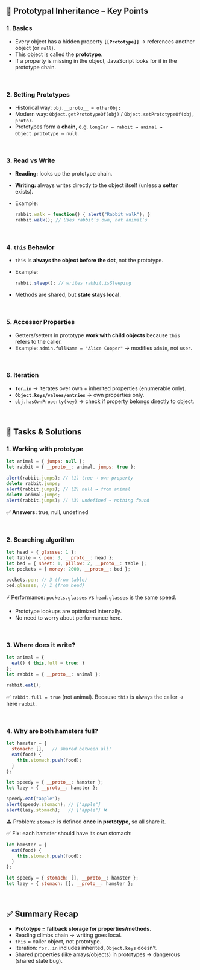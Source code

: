 
## 🔑 Prototypal Inheritance – Key Points

### 1. Basics

* Every object has a hidden property **`[[Prototype]]`** → references another object (or `null`).
* This object is called the **prototype**.
* If a property is missing in the object, JavaScript looks for it in the prototype chain.

<br>

### 2. Setting Prototypes

* Historical way: `obj.__proto__ = otherObj;`
* Modern way: `Object.getPrototypeOf(obj)` / `Object.setPrototypeOf(obj, proto)`.
* Prototypes form a **chain**, e.g. `longEar → rabbit → animal → Object.prototype → null`.

<br>

### 3. Read vs Write

* **Reading:** looks up the prototype chain.
* **Writing:** always writes directly to the object itself (unless a **setter** exists).
* Example:

  ```js
  rabbit.walk = function() { alert("Rabbit walk"); }
  rabbit.walk(); // Uses rabbit’s own, not animal’s
  ```

<br>

### 4. `this` Behavior

* `this` is **always the object before the dot**, not the prototype.
* Example:

  ```js
  rabbit.sleep(); // writes rabbit.isSleeping
  ```
* Methods are shared, but **state stays local**.

<br>

### 5. Accessor Properties

* Getters/setters in prototype **work with child objects** because `this` refers to the caller.
* Example: `admin.fullName = "Alice Cooper"` → modifies `admin`, not `user`.

<br>

### 6. Iteration

* **`for…in`** → iterates over own + inherited properties (enumerable only).
* **`Object.keys/values/entries`** → own properties only.
* `obj.hasOwnProperty(key)` → check if property belongs directly to object.

<br>

## 📝 Tasks & Solutions

### 1. Working with prototype

```js
let animal = { jumps: null };
let rabbit = { __proto__: animal, jumps: true };

alert(rabbit.jumps); // (1) true → own property
delete rabbit.jumps;
alert(rabbit.jumps); // (2) null → from animal
delete animal.jumps;
alert(rabbit.jumps); // (3) undefined → nothing found
```

✅ **Answers:** true, null, undefined

<br>

### 2. Searching algorithm

```js
let head = { glasses: 1 };
let table = { pen: 3, __proto__: head };
let bed = { sheet: 1, pillow: 2, __proto__: table };
let pockets = { money: 2000, __proto__: bed };

pockets.pen; // 3 (from table)
bed.glasses; // 1 (from head)
```

⚡ Performance: `pockets.glasses` vs `head.glasses` is the same speed.

* Prototype lookups are optimized internally.
* No need to worry about performance here.

<br>

### 3. Where does it write?

```js
let animal = {
  eat() { this.full = true; }
};
let rabbit = { __proto__: animal };

rabbit.eat();
```

✅ `rabbit.full = true` (not animal).
Because `this` is always the caller → here `rabbit`.

<br>

### 4. Why are both hamsters full?

```js
let hamster = {
  stomach: [],   // shared between all!
  eat(food) {
    this.stomach.push(food);
  }
};

let speedy = { __proto__: hamster };
let lazy = { __proto__: hamster };

speedy.eat("apple");
alert(speedy.stomach); // ["apple"]
alert(lazy.stomach);   // ["apple"] ❌
```

⚠️ Problem: `stomach` is defined **once in prototype**, so all share it.

✅ Fix: each hamster should have its own stomach:

```js
let hamster = {
  eat(food) {
    this.stomach.push(food);
  }
};

let speedy = { stomach: [], __proto__: hamster };
let lazy = { stomach: [], __proto__: hamster };
```

<br>

## ✅ Summary Recap

* **Prototype = fallback storage for properties/methods**.
* Reading climbs chain → writing goes local.
* `this` = caller object, not prototype.
* Iteration: `for..in` includes inherited, `Object.keys` doesn’t.
* Shared properties (like arrays/objects) in prototypes → dangerous (shared state bug).
